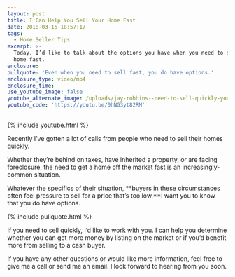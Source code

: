 ```yaml
---
layout: post
title: I Can Help You Sell Your Home Fast
date: 2018-03-15 18:57:17
tags:
  - Home Seller Tips
excerpt: >-
  Today, I’d like to talk about the options you have when you need to sell your
  home fast.
enclosure:
pullquote: 'Even when you need to sell fast, you do have options.'
enclosure_type: video/mp4
enclosure_time:
use_youtube_image: false
youtube_alternate_image: /uploads/jay-robbins--need-to-sell-quickly-youtube.jpg
youtube_code: 'https://youtu.be/0hNG3yt82RM'
---
```


{% include youtube.html %}

Recently I’ve gotten a lot of calls from people who need to sell their homes quickly.

Whether they’re behind on taxes, have inherited a property, or are facing foreclosure, the need to get a home off the market fast is an increasingly-common situation.&nbsp;

Whatever the specifics of their situation, **buyers in these circumstances often feel pressure to sell for a price that’s too low.**I want you to know that you do have options.

{% include pullquote.html %}

If you need to sell quickly, I’d like to work with you. I can help you determine whether you can get more money by listing on the market or if you’d benefit more from selling to a cash buyer.

If you have any other questions or would like more information, feel free to give me a call or send me an email. I look forward to hearing from you soon.<br>&nbsp;
